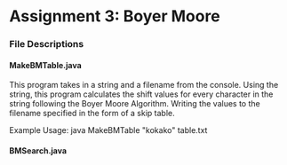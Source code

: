 # Assignment 3: Boyer Moore
### File Descriptions

#### MakeBMTable.java
This program takes in a string and a filename from the console. Using the string, this program calculates the shift values for every character in the string following the Boyer Moore Algorithm. Writing the values to the filename specified in the form of a skip table.

Example Usage: java MakeBMTable "kokako" table.txt

#### BMSearch.java
